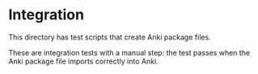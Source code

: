 # Integration

This directory has test scripts that create Anki package files.

These are integration tests with a manual step: the test passes when the Anki package file imports correctly into Anki.

